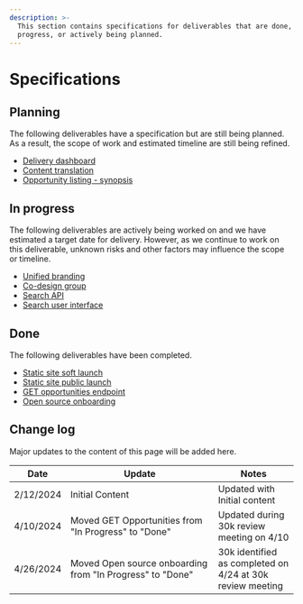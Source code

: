 ```yaml
---
description: >-
  This section contains specifications for deliverables that are done, in
  progress, or actively being planned.
---
```


# Specifications

## Planning

The following deliverables have a specification but are still being planned. As a result, the scope of work and estimated timeline are still being refined.

* [Delivery dashboard](delivery-dashboard.md)
* [Content translation](content-translation.md)
* [Opportunity listing - synopsis](opportunity-listing-synopsis.md)

## In progress

The following deliverables are actively being worked on and we have estimated a target date for delivery. However, as we continue to work on this deliverable, unknown risks and other factors may influence the scope or timeline.

* [Unified branding](unified-branding.md)
* [Co-design group](co-design-group.md)
* [Search API](search-api.md)
* [Search user interface](search-user-interface.md)

## Done

The following deliverables have been completed.

* [Static site soft launch](static-site-soft-launch.md)
* [Static site public launch](static-site-public-launch.md)
* [GET opportunities endpoint](get-opportunities.md)
* [Open source onboarding](open-source-onboarding.md)

## Change log

Major updates to the content of this page will be added here.

<table><thead><tr><th>Date</th><th width="246">Update</th><th>Notes</th></tr></thead><tbody><tr><td>2/12/2024</td><td>Initial Content</td><td>Updated with Initial content</td></tr><tr><td>4/10/2024</td><td>Moved GET Opportunities from "In Progress" to "Done"</td><td>Updated during 30k review meeting on 4/10</td></tr><tr><td>4/26/2024</td><td>Moved Open source onboarding from "In Progress" to "Done"</td><td>30k identified as completed on 4/24 at 30k review meeting</td></tr></tbody></table>
